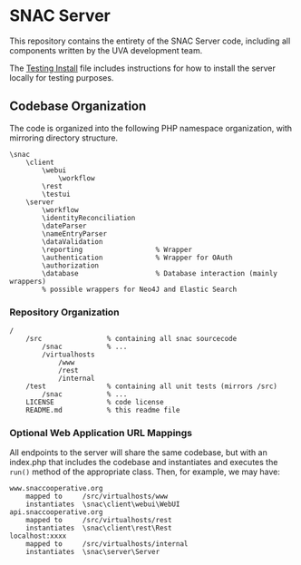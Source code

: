 # SNAC Server

This repository contains the entirety of the SNAC Server code, including all components written by the UVA development team.

The [Testing Install](INSTALL_TEST.md) file includes instructions for how to install the server locally for testing purposes.

## Codebase Organization

The code is organized into the following PHP namespace organization, with mirroring directory structure.

```
\snac
    \client
        \webui
            \workflow
        \rest
        \testui
    \server
        \workflow
        \identityReconciliation
        \dateParser
        \nameEntryParser
        \dataValidation
        \reporting                  % Wrapper
        \authentication             % Wrapper for OAuth
        \authorization
        \database                   % Database interaction (mainly wrappers)
        % possible wrappers for Neo4J and Elastic Search
```


### Repository Organization

```
/
    /src                % containing all snac sourcecode
        /snac           % ...
        /virtualhosts
            /www
            /rest
            /internal
    /test               % containing all unit tests (mirrors /src)
        /snac           % ...
    LICENSE             % code license
    README.md           % this readme file
```

### Optional Web Application URL Mappings

All endpoints to the server will share the same codebase, but with an index.php that includes the codebase and instantiates and executes the `run()` method of the appropriate class.  Then, for example, we may have:

```
www.snaccooperative.org
    mapped to     /src/virtualhosts/www
    instantiates  \snac\client\webui\WebUI
api.snaccooperative.org
    mapped to     /src/virtualhosts/rest
    instantiates  \snac\client\rest\Rest
localhost:xxxx   
    mapped to     /src/virtualhosts/internal
    instantiates  \snac\server\Server
```
